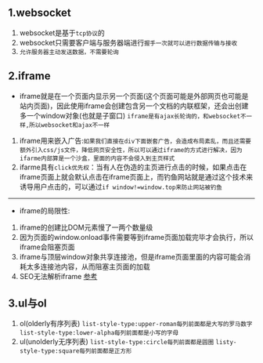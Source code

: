 ## 1.websocket
1. websocket是基于`tcp协议`的
2. websocket只需要客户端与服务器端进行`握手一次就可以进行数据传输与接收`
3. `允许服务器主动发送数据，不需要轮询`

## 2.iframe
* iframe就是在一个页面内显示另一个页面(这个页面可能是外部网页也可能是站内页面)，因此使用iframe会创建包含另一个文档的内联框架，还会出创建多一个window对象(也就是子窗口)
`iframe是有ajax长轮询的，和websocket不一样,所以websocket和ajax不一样`
1. iframe用来嵌入广告:`如果我们直接在div下面嵌套广告，会造成布局紊乱，而且还需要额外引入css/js文件，降低网页安全性，所以可以通过iframe的方式进行解决，因为ifarme内部算是一个沙盒，里面的内容不会侵入到主页样式`
2. ifarme具有`click优先权`：当有人在伪造的主页进行点击的时候，如果点击在iframe页面上就会默认点击在iframe页面上，而钓鱼网站就是通过这个技术来诱导用户点击的，可以通过`if window!=window.top来防止网站被钓鱼`
---
* iframe的局限性:
1. iframe的创建比DOM元素慢了一两个数量级
2. 因为页面的window.onload事件需要等到iframe页面加载完毕才会执行，所以iframe会阻塞页面
3. iframe与顶层window对象共享连接池，但是iframe页面里面的内容可能会消耗太多连接池内容，从而阻塞主页面的加载
4. SEO无法解析iframe
[参考](https://www.cnblogs.com/Leophen/p/11403800.html)

## 3.ul与ol
1. ol(olderly有序列表)
`list-style-type:upper-roman每列前面都是大写的罗马数字`
`list-style-type:lower-alpha每列前面都是小写的字母`
2. ul(unolderly无序列表)
`list-style-type:circle每列前面都是圆圈`
`listy-style-type:square每列前面都是正方形`
